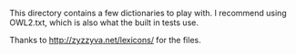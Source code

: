 This directory contains a few dictionaries to play with. I recommend using
OWL2.txt, which is also what the built in tests use.

Thanks to  http://zyzzyva.net/lexicons/ for the files.
